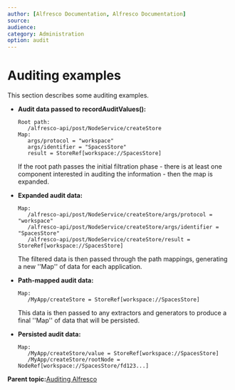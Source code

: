 ```yaml
---
author: [Alfresco Documentation, Alfresco Documentation]
source: 
audience: 
category: Administration
option: audit
---
```


# Auditing examples

This section describes some auditing examples.

-   ****Audit data passed to recordAuditValues\(\):****

    ```
    Root path:
       /alfresco-api/post/NodeService/createStore
    Map:
       args/protocol = "workspace"
       args/identifier = "SpacesStore"
       result = StoreRef[workspace://SpacesStore]
    ```

    If the root path passes the initial filtration phase - there is at least one component interested in auditing the information - then the map is expanded.

-   **Expanded audit data:**

    ```
    Map:
       /alfresco-api/post/NodeService/createStore/args/protocol = "workspace"
       /alfresco-api/post/NodeService/createStore/args/identifier = "SpacesStore"
       /alfresco-api/post/NodeService/createStore/result = StoreRef[workspace://SpacesStore]
    ```

    The filtered data is then passed through the path mappings, generating a new ''Map'' of data for each application.

-   **Path-mapped audit data:**

    ```
    Map:
       /MyApp/createStore = StoreRef[workspace://SpacesStore]
    ```

    This data is then passed to any extractors and generators to produce a final ''Map'' of data that will be persisted.

-   **Persisted audit data:**

    ```
    Map:
       /MyApp/createStore/value = StoreRef[workspace://SpacesStore]
       /MyApp/createStore/rootNode = NodeRef[workspace://SpacesStore/fd123...]
    ```


**Parent topic:**[Auditing Alfresco](../concepts/audit-intro.md)

